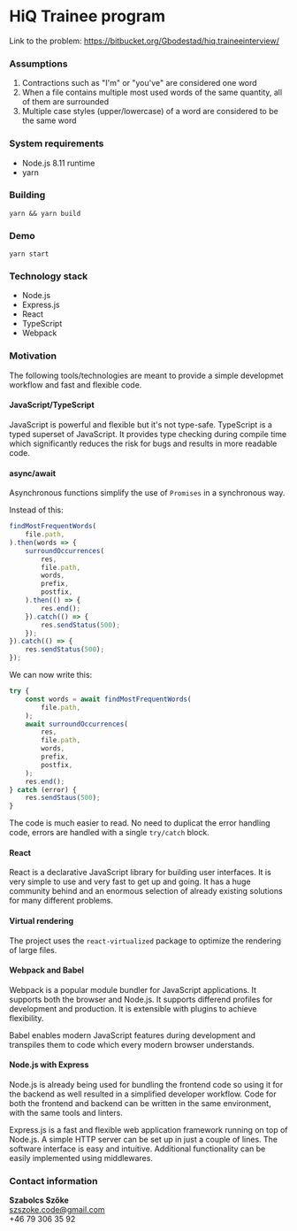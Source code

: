 # HiQ Trainee program

Link to the problem: https://bitbucket.org/Gbodestad/hiq.traineeinterview/

### Assumptions

1.  Contractions such as "I'm" or "you've" are considered one word
2.  When a file contains multiple most used words of the same quantity, all of them are surrounded
3.  Multiple case styles (upper/lowercase) of a word are considered to be the same word

### System requirements

-   Node.js 8.11 runtime
-   yarn

### Building

`yarn && yarn build`

### Demo

`yarn start`

### Technology stack

-   Node.js
-   Express.js
-   React
-   TypeScript
-   Webpack

### Motivation

The following tools/technologies are meant to provide a simple developmet workflow and fast and flexible code.

#### JavaScript/TypeScript

JavaScript is powerful and flexible but it's not type-safe. TypeScript is a typed superset of JavaScript. It provides type checking during compile time which significantly reduces the risk for bugs and results in more readable code.

#### async/await

Asynchronous functions simplify the use of `Promises` in a synchronous way.

Instead of this:
```typescript
findMostFrequentWords(
    file.path,
).then(words => {
    surroundOccurrences(
        res,
        file.path,
        words,
        prefix,
        postfix,
    ).then(() => {
        res.end();
    }).catch(() => {
        res.sendStatus(500);
    });
}).catch(() => {
    res.sendStatus(500);
});
```
We can now write this:
```typescript
try {
    const words = await findMostFrequentWords(
        file.path,
    );
    await surroundOccurrences(
        res,
        file.path,
        words,
        prefix,
        postfix,
    );
    res.end();
} catch (error) {
    res.sendStaus(500);
}
```
The code is much easier to read. No need to duplicat the error handling code, errors are handled with a single `try/catch` block.
#### React

React is a declarative JavaScript library for building user interfaces. It is very simple to use and very fast to get up and going. It has a huge community behind and an enormous selection of already existing solutions for many different problems.

#### Virtual rendering

The project uses the `react-virtualized` package to optimize the rendering of large files.

#### Webpack and Babel

Webpack is a popular module bundler for JavaScript applications. It supports both the browser and Node.js. It supports differend profiles for development and production. It is extensible with plugins to achieve flexibility.

Babel enables modern JavaScript features during development and transpiles them to code which every modern browser understands.

#### Node.js with Express

Node.js is already being used for bundling the frontend code so using it for the backend as well resulted in a simplified developer workflow. Code for both the frontend and backend can be written in the same environment, with the same tools and linters. 

Express.js is a fast and flexible web application framework running on top of Node.js. A simple HTTP server can be set up in just a couple of lines. The software interface is easy and intuitive. Additional functionality can be easily implemented using middlewares.

### Contact information

**Szabolcs Szőke**  
szszoke.code@gmail.com  
+46 79 306 35 92
